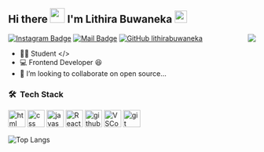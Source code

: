 <h2 align="left">Hi there <img src="https://media.giphy.com/media/mGcNjsfWAjY5AEZNw6/giphy.gif" width="30"> I'm Lithira Buwaneka  <img src="https://raw.githubusercontent.com/MartinHeinz/MartinHeinz/master/wave.gif" width="25px"></h2>
<img align='right' src="https://github-readme-stats.vercel.app/api?username=LithiraBuwaneka&show_icons=true&theme=github_dark&hide_border=0">

[![Instagram Badge](https://img.shields.io/badge/-@lithira.buwaneka-e84393?style=flat&labelColor=e84393&logo=instagram&logoColor=white)](https://instagram.com/lithira.buwaneka)
[![Mail Badge](https://img.shields.io/badge/-lithirabuwaneka-c0392b?style=flat&labelColor=c0392b&logo=gmail&logoColor=white)](mailto:lithirabuwaneka11@gmail.com)
[![GitHub lithirabuwaneka](https://img.shields.io/github/followers/LithiraBuwaneka?label=follow&style=social)](https://github.com/LithiraBuwaneka)


- 👨‍💻 Student </>
- 💻 Frontend Developer 😆
- 🍃 I’m looking to collaborate on open source...


### 🛠 &nbsp;Tech Stack

<p align="left">
  <img alt-"html5" src="https://media.giphy.com/media/XAxylRMCdpbEWUAvr8/giphy.gif" width="35" title="html">
  <img alt="css" src="https://media.giphy.com/media/fsEaZldNC8A1PJ3mwp/giphy.gif" width="35" title="css">
  <img alt="javascript" src="https://media3.giphy.com/media/ln7z2eWriiQAllfVcn/200w.webp" width="35" title="javascript">  
  <img alt="React" width="35" src="https://raw.githubusercontent.com/vatsa287/vatsa287/master/assets/react-original.svg" />
  <img alt="github" src="https://i.giphy.com/media/KzJkzjggfGN5Py6nkT/200.webp" width="35" title="github">
  <img alt="VSCode" src="https://i.giphy.com/media/IdyAQJVN2kVPNUrojM/200.webp" width="35" title="vscode">
  <img src="https://www.vectorlogo.zone/logos/git-scm/git-scm-icon.svg" alt="git" width="35" /></p>
 
 ![Top Langs](https://github-readme-stats.vercel.app/api/top-langs/?username=LithiraBuwaneka&layout=compact&theme=github_dark&hide_border=0)







